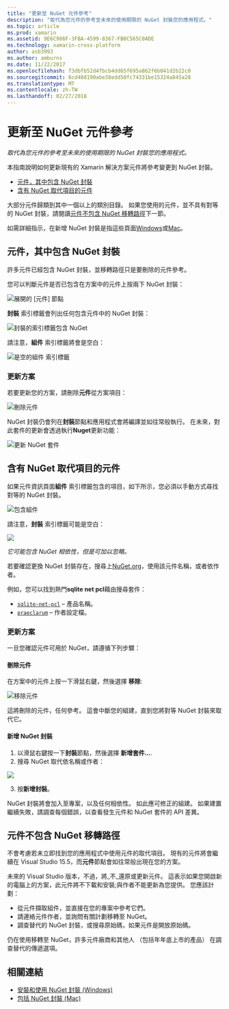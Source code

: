 ```yaml
---
title: "更新至 NuGet 元件參考"
description: "取代為您元件的參考至未來的使用期限的 NuGet 封裝您的應用程式。"
ms.topic: article
ms.prod: xamarin
ms.assetid: 9E6C986F-3FBA-4599-8367-FB0C565C0ADE
ms.technology: xamarin-cross-platform
author: asb3993
ms.author: amburns
ms.date: 11/22/2017
ms.openlocfilehash: f3dbfb52d4fbcb4dd65f695a862f6b041d2b22c0
ms.sourcegitcommit: 6cd40d190abe38edd50fc74331be15324a845a28
ms.translationtype: MT
ms.contentlocale: zh-TW
ms.lasthandoff: 02/27/2018
---
```

# <a name="updating-component-references-to-nuget"></a>更新至 NuGet 元件參考

_取代為您元件的參考至未來的使用期限的 NuGet 封裝您的應用程式。_

本指南說明如何更新現有的 Xamarin 解決方案元件將參考變更到 NuGet 封裝。

- [元件，其中包含 NuGet 封裝](#contain)
- [含有 NuGet 取代項目的元件](#replace)

大部分元件歸類到其中一個以上的類別目錄。
如果您使用的元件，並不具有對等的 NuGet 封裝，請閱讀[元件不包含 NuGet 移轉路徑](#require-update)下一節。

如需詳細指示，在新增 NuGet 封裝是指這些頁面[Windows](https://docs.microsoft.com/nuget/quickstart/use-a-package)或[Mac](https://docs.microsoft.com/visualstudio/mac/nuget-walkthrough)。

<a name="contain" />

## <a name="components-that-contain-nuget-packages"></a>元件，其中包含 NuGet 封裝

許多元件已經包含 NuGet 封裝，並移轉路徑只是要刪除的元件參考。

您可以判斷元件是否已包含在方案中的元件上按兩下 NuGet 封裝：

![展開的 [元件] 節點](component-nuget-images/solution-sml.png)

**封裝** 索引標籤會列出任何包含元件中的 NuGet 封裝：

![封裝的索引標籤包含 NuGet](component-nuget-images/packages-tab-sml.png)

請注意，**組件** 索引標籤將會是空白：

![是空的組件 索引標籤](component-nuget-images/assemblies-tab-empty-sml.png)

### <a name="updating-the-solution"></a>更新方案

若要更新您的方案，請刪除**元件**從方案項目：

![刪除元件](component-nuget-images/delete-component-sml.png)

NuGet 封裝仍會列在**封裝**節點和應用程式會將編譯並如往常般執行。 在未來，對此套件的更新會透過執行**Nuget**更新功能：

![更新 NuGet 套件](component-nuget-images/nuget-update-sml.png)


<a name="replace" />

## <a name="components-with-nuget-replacements"></a>含有 NuGet 取代項目的元件

如果元件資訊頁面**組件** 索引標籤包含的項目，如下所示，您必須以手動方式尋找對等的 NuGet 封裝。

![包含組件](component-nuget-images/assemblies-tab-sml.png)

請注意，**封裝** 索引標籤可能是空白：

![](component-nuget-images/packages-tab-empty-sml.png)

_它可能包含 NuGet 相依性，但是可加以忽略。_


若要確認更換 NuGet 封裝存在，搜尋上[NuGet.org](https://www.nuget.org/packages)，使用該元件名稱，或者依作者。

例如，您可以找到熱門**sqlite net pcl**藉由搜尋套件：

- [`sqlite-net-pcl`](https://www.nuget.org/packages?q=sqlite-net-pcl) – 產品名稱。
- [`praeclarum`](https://www.nuget.org/packages?q=praeclarum) – 作者設定檔。


### <a name="updating-the-solution"></a>更新方案

一旦您確認元件可用於 NuGet，請遵循下列步驟：

#### <a name="delete-the-component"></a>刪除元件

在方案中的元件上按一下滑鼠右鍵，然後選擇 **移除**:

![移除元件](component-nuget-images/remove-component-sml.png)

這將刪除的元件，任何參考。 這會中斷您的組建，直到您將對等 NuGet 封裝來取代它。

#### <a name="add-the-nuget-package"></a>新增 NuGet 封裝

1. 以滑鼠右鍵按一下**封裝**節點，然後選擇 **新增套件...**.
2. 搜尋 NuGet 取代依名稱或作者：

  ![](component-nuget-images/nuget-search-sml.png)

3. 按**新增封裝**。

NuGet 封裝將會加入至專案，以及任何相依性。
如此應可修正的組建。 如果建置繼續失敗，請調查每個錯誤，以查看發生元件和 NuGet 套件的 API 差異。

<a name="require-update" />

## <a name="components-without-a-nuget-migration-path"></a>元件不包含 NuGet 移轉路徑

不會考慮若未立即找到您的應用程式中使用元件的取代項目。 現有的元件將會繼續在 Visual Studio 15.5，而**元件**節點會如往常般出現在您的方案。

未來的 Visual Studio 版本，不過，將_不_還原或更新元件。
這表示如果您開啟新的電腦上的方案，此元件將不下載和安裝;與作者不能更新為您提供。 您應該計劃：

* 從元件擷取組件，並直接在您的專案中參考它們。
* 請連絡元件作者，並詢問有關計劃移轉至 NuGet。
* 調查替代的 NuGet 封裝，或搜尋原始碼，如果元件是開放原始碼。

仍在使用移轉至 NuGet，許多元件廠商和其他人 （包括年年底上市的產品） 在調查替代的傳遞選項。


## <a name="related-links"></a>相關連結

- [安裝和使用 NuGet 封裝 (Windows)](https://docs.microsoft.com/nuget/quickstart/use-a-package)
- [包括 NuGet 封裝 (Mac)](https://docs.microsoft.com/visualstudio/mac/nuget-walkthrough)
